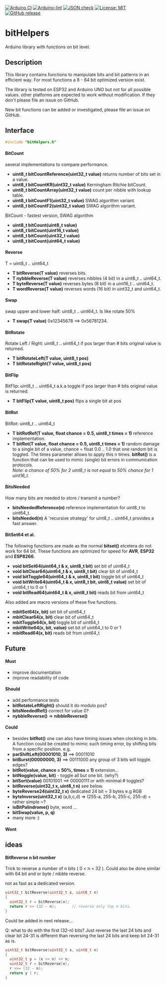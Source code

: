 
[![Arduino CI](https://github.com/RobTillaart/bitHelpers/workflows/Arduino%20CI/badge.svg)](https://github.com/marketplace/actions/arduino_ci)
[![Arduino-lint](https://github.com/RobTillaart/bitHelpers/actions/workflows/arduino-lint.yml/badge.svg)](https://github.com/RobTillaart/bitHelpers/actions/workflows/arduino-lint.yml)
[![JSON check](https://github.com/RobTillaart/bitHelpers/actions/workflows/jsoncheck.yml/badge.svg)](https://github.com/RobTillaart/bitHelpers/actions/workflows/jsoncheck.yml)
[![License: MIT](https://img.shields.io/badge/license-MIT-green.svg)](https://github.com/RobTillaart/bitHelpers/blob/master/LICENSE)
[![GitHub release](https://img.shields.io/github/release/RobTillaart/bitHelpers.svg?maxAge=3600)](https://github.com/RobTillaart/bitHelpers/releases)


# bitHelpers

Arduino library with functions on bit level.


## Description

This library contains functions to manipulate bits and bit patterns in an 
efficient way. 
For most functions a 8 - 64 bit optimized version exist. 

The library is tested on ESP32 and Arduino UNO but not for all possible values. 
other platforms are expected to work without modification. 
If they don't please file an issue on GitHub.

New bit functions can be added or investigated, please file an issue on GitHub.


## Interface

```cpp
#include "bitHelpers.h"
```

#### BitCount

several implementations to compare performance.

- **uint8_t bitCountReference(uint32_t value)** returns number of bits set in a value.
- **uint8_t bitCountKR(uint32_t value)** Kerningham Ritchie bitCount.
- **uint8_t bitCountArray(uint32_t value)** count per nibble with lookup table.
- **uint8_t bitCountF1(uint32_t value)** SWAG algorithm variant.
- **uint8_t bitCountF2(uint32_t value)** SWAG algorithm variant.

BitCount - fastest version, SWAG algorithm

- **uint8_t  bitCount(uint8_t value)**
- **uint8_t  bitCount(uint16_t value)**
- **uint8_t  bitCount(uint32_t value)**
- **uint8_t  bitCount(uint64_t value)**


#### Reverse

T = uint8_t .. uint64_t

- **T bitReverse(T value)** reverses bits.
- **T nybbleReverse(T value)** reverses nibbles (4 bit) in a uint8_t .. uint64_t.
- **T byteReverse(T value)** reverses bytes (8 bit) in a uint16_t .. uint64_t.
- **T wordReverse(T value)** reverses words (16 bit) in uint32_t and uint64_t.

#### Swap 

swap upper and lower half: uint8_t .. uint64_t. Is like rotate 50%

- **T swap(T value)** 0x12345678 ==> 0x56781234.


#### BitRotate

Rotate Left / Right: uint8_t .. uint64_t
if pos larger than # bits original value is returned.

- **T bitRotateLeft(T value, uint8_t pos)**
- **T bitRotateRight(T value, uint8_t pos)** 


#### BitFlip

BitFlip: uint8_t .. uint64_t  a.k.a toggle
if pos larger than # bits original value is returned.

- **T bitFlip(T value, uint8_t pos)** flips a single bit at pos


#### BitRot

BitRot: uint8_t .. uint64_t

- **T bitRotRef(T value, float chance = 0.5, uint8_t times = 1)** reference implementation.
- **T bitRot(T value, float chance = 0.5, uint8_t times = 1)** random damage to a single bit of a value,
chance = float 0.0 .. 1.0 that one random bit is toggled. 
The times parameter allows to apply this n times.
**bitRot()** is a function that can be used to mimic (single) bit errors in communication protocols.  
*Note: a chance of 50% for 2 uint8_t is not equal to 50% chance for 1 uint16_t.*


#### BitsNeeded

How many bits are needed to store / transmit a number?

- **bitsNeededReference(n)** reference implementation for uint8_t to uint64_t.
- **bitsNeeded(n)** A 'recursive strategy' for uint8_t .. uint64_t provides a fast answer. 


#### BitSet64 et al.

The following functions are made as the normal **bitset()** etcetera do not work for 64 bit.
These functions are optimized for speed for **AVR**, **ESP32** and **ESP8266**. 

- **void bitSet64(uint64_t & x, uint8_t bit)** set bit of uint64_t
- **void bitClear64(uint64_t & x, uint8_t bit)** clear bit of uint64_t
- **void bitToggle64(uint64_t & x, uint8_t bit)** toggle bit of uint64_t
- **void bitWrite64(uint64_t & x, uint8_t bit, uint8_t value)** set bit of uint64_t to 0 or 1
- **void bitRead64(uint64_t & x, uint8_t bit)** reads bit from uint64_t 

Also added are macro versions of these five functions.

- **mbitSet64(x, bit)** set bit of uint64_t
- **mbitClear64(x, bit)** clear bit of uint64_t
- **mbitToggle64(x, bit)** toggle bit of uint64_t
- **mbitWrite64(x, bit, value)** set bit of uint64_t to 0 or 1
- **mbitRead64(x, bit)** reads bit from uint64_t 


## Future

#### Must

- improve documentation
- improve readability of code

#### Should

- add performance tests
- **bitRotateLeftRight()** should it do modulo pos?
- **bitsNeededRef()** correct for value 0?
- **nybbleReverse()** => **nibbleReverse()**


#### Could

- besides **bitRot()** one can also have timing issues when clocking in bits. 
A function could be created to mimic such timing error, by shifting bits from a 
specific position. e.g. 
- **parShiftLeft(00001010, 3)** ==> 00011010
- **bitBurst(00000000, 3)** ==>  00111000 any group of 3 bits will toggle. edges?
- **bitRot(value, chance = 50%, times = 1)** extension...
- **bitNoggle(value, bit)** - toggle all but one bit. (why?)
- **bitSort(value)** 00101001 ==> 00000111
or with minimal # toggles?
- **bitReverse(uint32_t x, uint8_t n)** see below.
- **byteReverse24(uint32_t x)** dedicated 24 bit = 3 bytes e.g RGB
- **byteInverse(uint32_t x)** (a,b,c,d) => (255-a, 255-b, 255-c, 255-d) = rather simple ~?
- **isBitPalindrome()** byte, word ...
- **bitSwap(value, p, q)** 
- many more :)


#### Wont



## ideas

#### BitReverse n bit number

Trick to reverse a number of n bits  ( 0 < n < 32 ).
Could also be done similar with 64 bit and or byte / nibble reverse.

not as fast as a dedicated version.
```cpp
uint32_t bitReverse(uint32_t x, uint8_t n)
{
  uint32_t r = bitReverse(x);
  return r >> (32 - n);       // reverse only top n bits.
}
```
Could be added in next release...

Q: what to do with the first (32-n) bits?
Just reverse the last 24 bits and clear bit 24-31 is different than
reversing the last 24 bits and keep bit 24-31 as is.
```cpp
uint32_t bitReverse(uint32_t x, uint8_t n)
{
  uint32_t y = (x >> n) << n;
  uint32_t r = bitReverse(x);
  r >>= (32 - n);
  return y | r;
}
```
